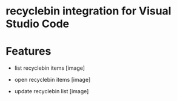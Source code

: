 # recyclebin integration for Visual Studio Code

# Features

- list recyclebin items
[image]

- open recyclebin items
[image]
- update recyclebin list
[image]
